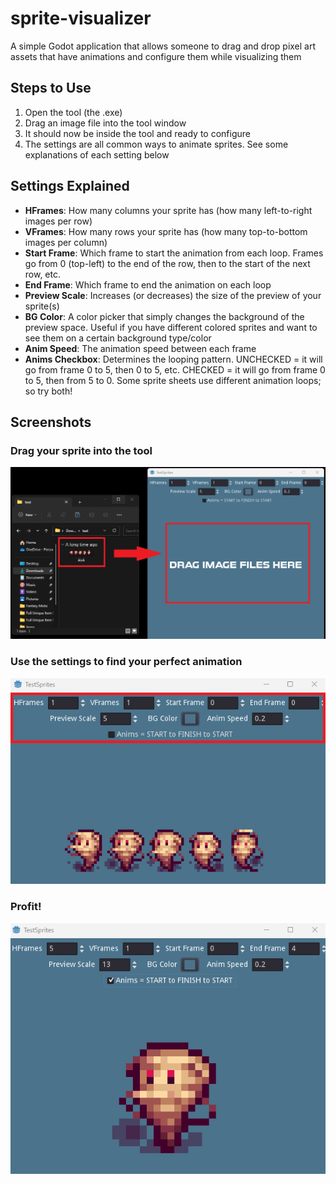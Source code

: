 # sprite-visualizer
 A simple Godot application that allows someone to drag and drop pixel art assets that have animations and configure them while visualizing them


## Steps to Use

1. Open the tool (the .exe)
2. Drag an image file into the tool window 
3. It should now be inside the tool and ready to configure
4. The settings are all common ways to animate sprites. See some explanations of each setting below

## Settings Explained

- **HFrames**: How many columns your sprite has (how many left-to-right images per row)
- **VFrames**: How many rows your sprite has (how many top-to-bottom images per column)
- **Start Frame**: Which frame to start the animation from each loop. Frames go from 0 (top-left) to the end of the row, then to the start of the next row, etc.
- **End Frame**: Which frame to end the animation on each loop
- **Preview Scale**: Increases (or decreases) the size of the preview of your sprite(s)
- **BG Color**: A color picker that simply changes the background of the preview space. Useful if you have different colored sprites and want to see them on a certain background type/color
- **Anim Speed**: The animation speed between each frame
- **Anims Checkbox**: Determines the looping pattern. UNCHECKED = it will go from frame 0 to 5, then 0 to 5, etc. CHECKED = it will go from frame 0 to 5, then from 5 to 0. Some sprite sheets use different animation loops; so try both!

## Screenshots


### Drag your sprite into the tool

![Adding a sprite into the tool](screenshots/example_1.png)

### Use the settings to find your perfect animation

![Adding a sprite into the tool](screenshots/example_2.png)

### Profit!

![Adding a sprite into the tool](screenshots/example_3.png)
